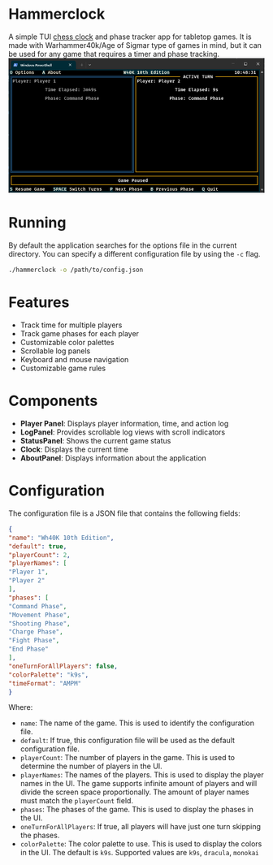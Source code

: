 # Hammerclock

A simple TUI [chess clock](https://en.wikipedia.org/wiki/Chess_clock) and phase tracker app for tabletop games. It is made with Warhammer40k/Age of Sigmar type of games in mind, but it can be used for any game that requires a timer and phase tracking.
<img alt="Hammerclock Screenshot" src="img.png" width="600"/>

# Running
By default the application searches for the options file in the current directory. You can specify a different configuration file by using the `-c` flag.

```bash
./hammerclock -o /path/to/config.json
```

# Features

- Track time for multiple players
- Track game phases for each player
- Customizable color palettes
- Scrollable log panels
- Keyboard and mouse navigation
- Customizable game rules

# Components

- **Player Panel**: Displays player information, time, and action log
- **LogPanel**: Provides scrollable log views with scroll indicators
- **StatusPanel**: Shows the current game status
- **Clock**: Displays the current time
- **AboutPanel**: Displays information about the application

# Configuration

The configuration file is a JSON file that contains the following fields:
```json
{
"name": "Wh40K 10th Edition",
"default": true,
"playerCount": 2,
"playerNames": [
"Player 1",
"Player 2"
],
"phases": [
"Command Phase",
"Movement Phase",
"Shooting Phase",
"Charge Phase",
"Fight Phase",
"End Phase"
],
"oneTurnForAllPlayers": false,
"colorPalette": "k9s",
"timeFormat": "AMPM"
}
```
Where:
- `name`: The name of the game. This is used to identify the configuration file.
- `default`: If true, this configuration file will be used as the default configuration file.
- `playerCount`: The number of players in the game. This is used to determine the number of players in the UI.
- `playerNames`: The names of the players. This is used to display the player names in the UI. The game supports infinite amount of players and will divide the screen space proportionally. The amount of player names must match the `playerCount` field.
- `phases`: The phases of the game. This is used to display the phases in the UI.
- `oneTurnForAllPlayers`: If true, all players will have just one turn skipping the phases.
- `colorPalette`: The color palette to use. This is used to display the colors in the UI. The default is `k9s`. Supported values are `k9s`, `dracula`, `monokai`